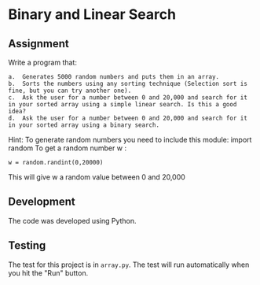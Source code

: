 # Binary and Linear Search

## Assignment

Write a program that:
```
a.	Generates 5000 random numbers and puts them in an array.
b.	Sorts the numbers using any sorting technique (Selection sort is fine, but you can try another one).  
c.	Ask the user for a number between 0 and 20,000 and search for it in your sorted array using a simple linear search. Is this a good idea?
d.	Ask the user for a number between 0 and 20,000 and search for it in your sorted array using a binary search.
```

Hint: To generate random numbers you need to include this module:
import random
To get a random number w :  

```
w = random.randint(0,20000) 
```

This will give w a random value between 0 and 20,000

## Development

The code was developed using Python.

## Testing 

The test for this project is in `array.py`. The test will run automatically when you hit the "Run" button.
